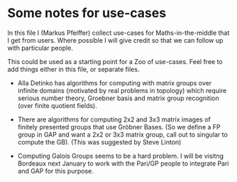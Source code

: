 # Some notes for use-cases 

In this file I (Markus Pfeiffer) collect use-cases for Maths-in-the-middle that I get from users.
Where possible I will give credit so that we can follow up with particular people.

This could be used as a starting point for a Zoo of use-cases. Feel free to add things
either in this file, or separate files.

 * Alla Detinko has algorithms for computing with matrix groups over infinite domains
   (motivated by real problems in topology) which require serious number theory,
   Groebner basis and matrix group recognition (over finite quotient fields).

 * There are algorithms for computing 2x2 and 3x3 matrix images of finitely presented
   groups that use Gröbner Bases. (So we define a FP group in GAP and want
   a 2x2 or 3x3 matrix group, call out to singular to compute the GB).
   (This was suggested by Steve Linton)

 * Computing Galois Groups seems to be a hard problem. I will be visitng
   Bordeaux next January to work with the Pari/GP people to integrate
   Pari and GAP for this purpose.

 
